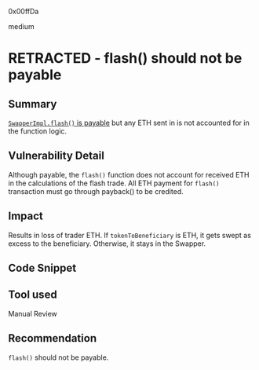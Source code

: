 0x00ffDa

medium

# RETRACTED - flash() should not be payable

## Summary
[`SwapperImpl.flash()` is payable](https://github.com/0xSplits/splits-swapper/blob/6b64cdbba099050c16a02e997a5ae263a2d7dacc/src/SwapperImpl.sol#L203) but any ETH sent in is not accounted for in the function logic.

## Vulnerability Detail
Although payable, the `flash()` function does not account for received ETH in the calculations of the flash trade.
All ETH payment for `flash()` transaction must go through payback() to be credited. 

## Impact
Results in loss of trader ETH.
If `tokenToBeneficiary` is ETH, it gets swept as excess to the beneficiary. Otherwise, it stays in the Swapper.

## Code Snippet

## Tool used

Manual Review

## Recommendation
`flash()` should not be payable.
